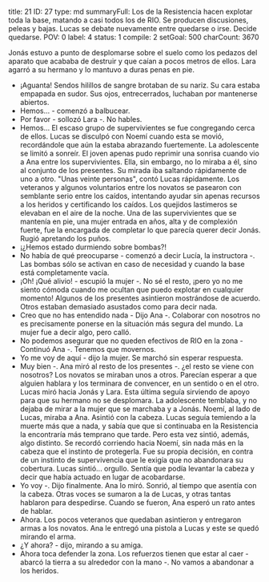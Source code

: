 title:          21
ID:             27
type:           md
summaryFull:    Los de la Resistencia hacen explotar toda la base, matando a casi todos los de RIO. Se producen discusiones, peleas y bajas. Lucas se debate nuevamente entre quedarse o irse. Decide quedarse.
POV:            0
label:          4
status:         1
compile:        2
setGoal:        500
charCount:      3670


Jonás estuvo a punto de desplomarse sobre el suelo como los pedazos del aparato que acababa de destruir y que caían a pocos metros de ellos. Lara agarró a su hermano y lo mantuvo a duras penas en pie.
- ¡Aguanta!
Sendos hilillos de sangre brotaban de su nariz. Su cara estaba empapada en sudor. Sus ojos, entrecerrados, luchaban por mantenerse abiertos.
- Hemos... - comenzó a balbucear.
- Por favor - sollozó Lara -. No hables.
- Hemos...
El escaso grupo de supervivientes se fue congregando cerca de ellos. Lucas se disculpó con Noemí cuando esta se movió, recordándole que aún la estaba abrazando fuertemente. La adolescente se limitó a sonreír.
El joven apenas pudo reprimir una sonrisa cuando vio a Ana entre los supervivientes. Ella, sin embargo, no lo miraba a él, sino al conjunto de los presentes. Su mirada iba saltando rápidamente de uno a otro.
"Unas veinte personas", contó Lucas rápidamente.
Los veteranos y algunos voluntarios entre los novatos se pasearon con semblante serio entre los caídos, intentando ayudar sin apenas recursos a los heridos y certificando los caídos.
Los quejidos lastimeros se elevaban en el aire de la noche.
Una de las supervivientes que se mantenía en pie, una mujer entrada en años, alta y de complexión fuerte, fue la encargada de completar lo que parecía querer decir Jonás. Rugió apretando los puños.
- ¡¿Hemos estado durmiendo sobre bombas?!
- No había de qué preocuparse - comenzó a decir Lucía, la instructora -. Las bombas sólo se activan en caso de necesidad y cuando la base está completamente vacía.
- ¡Oh! ¡Qué alivio! - escupió la mujer -. No sé el resto, ¡pero yo no me siento cómoda cuando me ocultan que puedo explotar en cualquier momento!
Algunos de los presentes asintieron mostrándose de acuerdo. Otros estaban demasiado asustados como para decir nada.
- Creo que no has entendido nada - Dijo Ana -. Colaborar con nosotros no es precisamente ponerse en la situación más segura del mundo.
La mujer fue a decir algo, pero calló.
- No podemos asegurar que no queden efectivos de RIO en la zona - Continuó Ana -. Tenemos que movernos.
- Yo me voy de aquí - dijo la mujer. Se marchó sin esperar respuesta.
- Muy bien -. Ana miró al resto de los presentes -. ¿el resto se viene con nosotros?
Los novatos se miraban unos a otros. Parecían esperar a que alguien hablara y los terminara de convencer, en un sentido o en el otro. Lucas miró hacia Jonás y Lara. Esta última seguía sirviendo de apoyo para que su hermano no se desplomara. La adolescente temblaba, y no dejaba de mirar a la mujer que se marchaba y a Jonás.
Noemí, al lado de Lucas, miraba a Ana. Asintió con la cabeza.
Lucas seguía temiendo a la muerte más que a nada, y sabía que que si continuaba en la Resistencia  la encontraría más temprano que tarde. Pero esta vez sintió, además, algo distinto.
Se recordó corriendo hacia Noemí, sin nada más en la cabeza que el instinto de protegerla. Fue su propia decisión, en contra de un instinto de supervivencia que le exigía que no abandonara su cobertura. Lucas sintió... orgullo. Sentía que podía levantar la cabeza y decir que había actuado en lugar de acobardarse.
- Yo voy -. Dijo finalmente.
Ana lo miró. Sonrió, al tiempo que asentía con la cabeza.
Otras voces se sumaron a la de Lucas, y otras tantas hablaron para despedirse.
Cuando se fueron, Ana esperó un rato antes de hablar.
- Ahora.
Los pocos veteranos que quedaban asintieron y entregaron armas a los novatos. Ana le entregó una pistola a Lucas y este se quedó mirando el arma.
- ¿Y ahora? - dijo, mirando a su amiga.
- Ahora toca defender la zona. Los refuerzos tienen que estar al caer - abarcó la tierra a su alrededor con la mano -. No vamos a abandonar a los heridos.